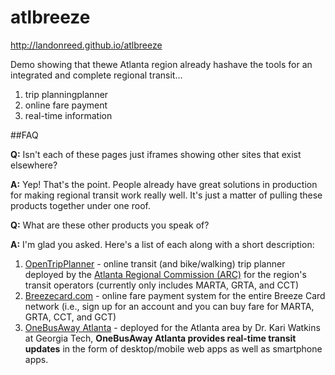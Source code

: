 atlbreeze
=======
http://landonreed.github.io/atlbreeze

Demo showing that thewe Atlanta region already hashave the tools for an integrated and complete regional transit...

1. trip planningplanner
2. online fare payment
3. real-time information

##FAQ

**Q:** Isn't each of these pages just iframes showing other sites that exist elsewhere?

**A:** Yep!  That's the point.  People already have great solutions in production for making regional transit work really well.  It's just a matter of pulling these products together under one roof.

**Q:** What are these other products you speak of?

**A:** I'm glad you asked.  Here's a list of each along with a short description:

1. [OpenTripPlanner](http://arc-otp-2.camsys-apps.com/#/) - online transit (and bike/walking) trip planner deployed by the [Atlanta Regional Commission (ARC)](http://atlantaregional.com) for the region's transit operators (currently only includes MARTA, GRTA, and CCT)
2. [Breezecard.com](http://breezecard.com) - online fare payment system for the entire Breeze Card network (i.e., sign up for an account and you can buy fare for MARTA, GRTA, CCT, and GCT)
3. [OneBusAway Atlanta](http://atlanta.onebusaway.org) - deployed for the Atlanta area by Dr. Kari Watkins at Georgia Tech, **OneBusAway Atlanta provides real-time transit updates** in the form of desktop/mobile web apps as well as smartphone apps.
